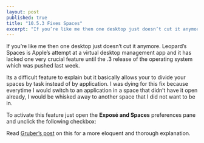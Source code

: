 ```yaml
---
layout: post
published: true
title: "10.5.3 Fixes Spaces"
excerpt: "If you’re like me then one desktop just doesn’t cut it anymore. Leopard’s Spaces is Apple’s attempt at a virtual desktop management app and it has lacked one very crucial feature until the .3 release of the operating system which was pushed last week."
---
```


If you’re like me then one desktop just doesn’t cut it anymore. Leopard’s Spaces is Apple’s attempt at a virtual desktop management app and it has lacked one very crucial feature until the .3 release of the operating system which was pushed last week.

Its a difficult feature to explain but it basically allows your to divide your spaces by task instead of by application. I was dying for this fix because everytime I would switch to an application in a space that didn’t have it open already, I would be whisked away to another space that I did not want to be in.

To activate this feature just open the **Exposé and Spaces** preferences pane and unclick the following checkbox:

Read [Gruber’s post][1] on this for a more eloquent and thorough explanation.

[1]: http://daringfireball.net/2008/05/spaces
